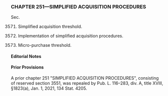 ### **CHAPTER 251—SIMPLIFIED ACQUISITION PROCEDURES** ###

Sec.

3571. Simplified acquisition threshold.

3572. Implementation of simplified acquisition procedures.

3573. Micro-purchase threshold.

#### **Editorial Notes** ####

#### Prior Provisions ####

A prior chapter 251 "SIMPLIFIED ACQUISITION PROCEDURES", consisting of reserved section 3551, was repealed by Pub. L. 116–283, div. A, title XVIII, §1823(a), Jan. 1, 2021, 134 Stat. 4205.